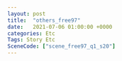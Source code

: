 ```yaml
---
layout: post
title:  "others_free97"
date:   2021-07-06 01:00:00 +0000
categories: Etc
Tags: Story Etc
SceneCode: ["scene_free97_q1_s20"]
---
```

